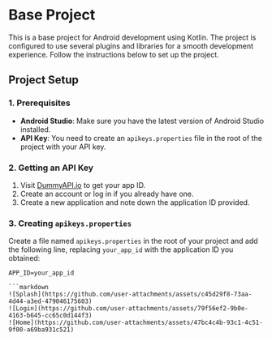 # Base Project

This is a base project for Android development using Kotlin. The project is configured to use several plugins and libraries for a smooth development experience. Follow the instructions below to set up the project.

## Project Setup

### 1. Prerequisites

- **Android Studio**: Make sure you have the latest version of Android Studio installed.
- **API Key**: You need to create an `apikeys.properties` file in the root of the project with your API key.

### 2. Getting an API Key

1. Visit [DummyAPI.io](https://dummyapi.io/) to get your app ID.
2. Create an account or log in if you already have one.
3. Create a new application and note down the application ID provided.

### 3. Creating `apikeys.properties`

Create a file named `apikeys.properties` in the root of your project and add the following line, replacing `your_app_id` with the application ID you obtained:

```properties
APP_ID=your_app_id

```markdown
![Splash](https://github.com/user-attachments/assets/c45d29f8-73aa-4d44-a3ed-479046175603)
![Login](https://github.com/user-attachments/assets/79f56ef2-9b0e-4163-b645-cc65c0d144f3)
![Home](https://github.com/user-attachments/assets/47bc4c4b-93c1-4c51-9f00-a69ba931c521)